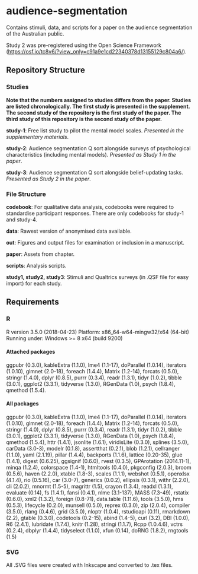 # audience-segmentation

Contains stimuli, data, and scripts for a paper on the audience segmentation of the Australian public.

Study 2 was pre-registered using the Open Science Framework (https://osf.io/tc8v6/?view_only=c91a9e1cd22340378d13155129c804a6/).

## Repository Structure

### Studies

**Note that the numbers assigned to studies differs from the paper. Studies are listed chronologically. The first study is presented in the supplement. The second study of the repository is the first study of the paper. The third study of this repository is the second study of the paper.**

**study-1**: Free list study to pilot the mental model scales. *Presented in the supplementary materials*.

**study-2**: Audience segmentation Q sort alongside surveys of psychological characteristics (including mental models). *Presented as Study 1 in the paper*.

**study-3**: Audience segmentation Q sort alongside belief-updating tasks. *Presented as Study 2 in the paper*.

### File Structure

**codebook**: For qualitative data analysis, codebooks were required to standardise participant responses. There are only codebooks for study-1 and study-4.

**data**: Rawest version of anonymised data available.

**out**: Figures and output files for examination or inclusion in a manuscript.

**paper**: Assets from chapter.

**scripts**: Analysis scripts.

**study1, study2, study3**: Stimuli and Qualtrics surveys (in .QSF file for easy import) for each study.


## Requirements

### R

R version 3.5.0 (2018-04-23)
Platform: x86_64-w64-mingw32/x64 (64-bit)
Running under: Windows >= 8 x64 (build 9200)

#### Attached packages

ggpubr (0.3.0), kableExtra (1.1.0), lme4 (1.1-17), doParallel (1.0.14), iterators (1.0.10), glmnet (2.0-18), foreach (1.4.4), Matrix (1.2-14), forcats (0.5.0), stringr (1.4.0), dplyr (0.8.5), purrr (0.3.4), readr (1.3.1), tidyr (1.0.2), tibble (3.0.1), ggplot2 (3.3.1), tidyverse (1.3.0), RGenData (1.0), psych (1.8.4), qmethod (1.5.4).

#### All packages
ggpubr (0.3.0), kableExtra (1.1.0), lme4 (1.1-17), doParallel (1.0.14), iterators (1.0.10), glmnet (2.0-18), foreach (1.4.4), Matrix (1.2-14), forcats (0.5.0), stringr (1.4.0), dplyr (0.8.5), purrr (0.3.4), readr (1.3.1), tidyr (1.0.2), tibble (3.0.1), ggplot2 (3.3.1), tidyverse (1.3.0), RGenData (1.0), psych (1.8.4), qmethod (1.5.4), httr (1.4.1), jsonlite (1.6.1), viridisLite (0.3.0), splines (3.5.0), carData (3.0-3), modelr (0.1.8), assertthat (0.2.1), blob (1.2.1), cellranger (1.1.0), yaml (2.1.19), pillar (1.4.4), backports (1.1.6), lattice (0.20-35), glue (1.4.1), digest (0.6.25), ggsignif (0.6.0), rvest (0.3.5), GPArotation (2014.11-1), minqa (1.2.4), colorspace (1.4-1), htmltools (0.4.0), pkgconfig (2.0.3), broom (0.5.6), haven (2.2.0), xtable (1.8-3), scales (1.1.1), webshot (0.5.1), openxlsx (4.1.4), rio (0.5.16), car (3.0-7), generics (0.0.2), ellipsis (0.3.1), withr (2.2.0), cli (2.0.2), mnormt (1.5-5), magrittr (1.5), crayon (1.3.4), readxl (1.3.1), evaluate (0.14), fs (1.4.1), fansi (0.4.1), nlme (3.1-137), MASS (7.3-49), rstatix (0.6.0), xml2 (1.3.2), foreign (0.8-71), data.table (1.11.6), tools (3.5.0), hms (0.5.3), lifecycle (0.2.0), munsell (0.5.0), reprex (0.3.0), zip (2.0.4), compiler (3.5.0), rlang (0.4.6), grid (3.5.0), nloptr (1.0.4), rstudioapi (0.11), rmarkdown (2.2), gtable (0.3.0), codetools (0.2-15), abind (1.4-5), curl (3.2), DBI (1.0.0), R6 (2.4.1), lubridate (1.7.4), knitr (1.28), stringi (1.1.7), Rcpp (1.0.4.6), vctrs (0.2.4), dbplyr (1.4.4), tidyselect (1.1.0), xfun (0.14), doRNG (1.8.2), rngtools (1.5)

### SVG

All .SVG files were created with Inkscape and converted to .tex files.
